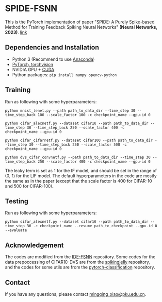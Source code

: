 # SPIDE-FSNN
This is the PyTorch implementation of paper "SPIDE: A Purely Spike-based Method for Training Feedback Spiking Neural Networks" **(Neural Networks, 2023)**. [link](https://doi.org/10.1016/j.neunet.2023.01.026)

## Dependencies and Installation
- Python 3 (Recommend to use [Anaconda](https://www.anaconda.com/download/#linux))
- [PyTorch, torchvision](https://pytorch.org/)
- NVIDIA GPU + [CUDA](https://developer.nvidia.com/cuda-downloads)
- Python packages: `pip install numpy opencv-python`

## Training
Run as following with some hyperparameters:

	python mnist_lenet.py --path path_to_data_dir --time_step 30 --time_step_back 100 --scale_factor 100 -c checkpoint_name --gpu-id 0

	python cifar_alexnetf.py --dataset cifar10 --path path_to_data_dir --time_step 30 --time_step_back 250 --scale_factor 400 -c checkpoint_name --gpu-id 0

	python cifar_cifarnetf.py --dataset cifar100 --path path_to_data_dir --time_step 30 --time_step_back 250 --scale_factor 500 -c checkpoint_name --gpu-id 0

	python dvs_cifar_convnetf.py --path path_to_data_dir --time_step 30 --time_step_back 250 --scale_factor 400 -c checkpoint_name --gpu-id 0

The leaky term is set as 1 for the IF model, and should be set in the range of (0, 1) for the LIF model. The default hyperparameters in the code are mostly the same as in the paper (except that the scale factor is 400 for CIFAR-10 and 500 for CIFAR-100).

## Testing
Run as following with some hyperparameters:

	python cifar_alexnetf.py --dataset cifar10 --path path_to_data_dir --time_step 30 -c checkpoint_name --resume path_to_checkpoint --gpu-id 0 --evaluate

## Acknowledgement

The codes are modified from the [IDE-FSNN](https://github.com/pkuxmq/IDE-FSNN) repository. Some codes for the data prepoccessing of CIFAR10-DVS are from the [spikingjelly](https://github.com/fangwei123456/spikingjelly) repository, and the codes for some utils are from the [pytorch-classification](https://github.com/bearpaw/pytorch-classification) repository.

## Contact
If you have any questions, please contact <mingqing_xiao@pku.edu.cn>.
